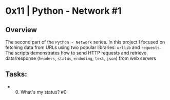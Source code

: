 # 0x11 | Python - Network #1

## Overview
The second part of the `Python - Network` series. In this project I focused on fetching data from URLs using two popular libraries: `urllib` and `requests`. The scripts demonstrates how to send HTTP requests and retrieve data/response (`headers`, `status`, `endoding`, `text`, `json`) from web servers

## Tasks:
- 0. What's my status? #0
